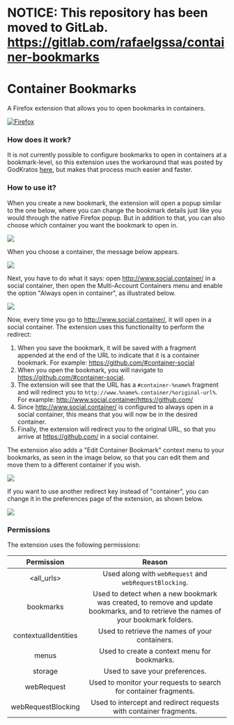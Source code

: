 # NOTICE: This repository has been moved to GitLab. https://gitlab.com/rafaelgssa/container-bookmarks

# Container Bookmarks

A Firefox extension that allows you to open bookmarks in containers.

<a href="https://addons.mozilla.org/en-US/firefox/addon/container-bookmarks/">
  <img src="https://raw.githubusercontent.com/rafael-gssa/esgst/master/firefox_badge.png" alt="Firefox">
</a>

### How does it work?

It is not currently possible to configure bookmarks to open in containers at a bookmark-level, so this extension uses the workaround that was posted by GodKratos [here](https://github.com/mozilla/multi-account-containers/issues/323#issuecomment-495058238), but makes that process much easier and faster.

### How to use it?

When you create a new bookmark, the extension will open a popup similar to the one below, where you can change the bookmark details just like you would through the native Firefox popup. But in addition to that, you can also choose which container you want the bookmark to open in.

![](https://imgur.com/igYkntl.png)

When you choose a container, the message below appears.

![](https://imgur.com/YmTVES0.png)

Next, you have to do what it says: open http://www.social.container/ in a social container, then open the Multi-Account Containers menu and enable the option "Always open in container", as illustrated below.

![](https://imgur.com/2jAS34A.png)

Now, every time you go to http://www.social.container/, it will open in a social container. The extension uses this functionality to perform the redirect:

1. When you save the bookmark, it will be saved with a fragment appended at the end of the URL to indicate that it is a container bookmark. For example: https://github.com/#container-social
2. When you open the bookmark, you will navigate to https://github.com/#container-social.
3. The extension will see that the URL has a `#container-%name%` fragment and will redirect you to `http://www.%name%.container/%original-url%`. For example: http://www.social.container/https://github.com/
4. Since http://www.social.container/ is configured to always open in a social container, this means that you will now be in the desired container.
5. Finally, the extension will redirect you to the original URL, so that you arrive at https://github.com/ in a social container.

The extension also adds a "Edit Container Bookmark" context menu to your bookmarks, as seen in the image below, so that you can edit them and move them to a different container if you wish.

![](https://i.imgur.com/19WB59N.png)

If you want to use another redirect key instead of "container", you can change it in the preferences page of the extension, as shown below.

![](https://imgur.com/PaKtC1O.png)

### Permissions

The extension uses the following permissions:

Permission | Reason
:-: | :-:
<all_urls> | Used along with `webRequest` and `webRequestBlocking`.
bookmarks | Used to detect when a new bookmark was created, to remove and update bookmarks, and to retrieve the names of your bookmark folders.
contextualIdentities | Used to retrieve the names of your containers.
menus | Used to create a context menu for bookmarks.
storage | Used to save your preferences.
webRequest | Used to monitor your requests to search for container fragments.
webRequestBlocking | Used to intercept and redirect requests with container fragments.
